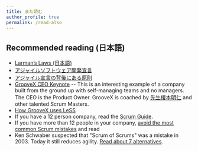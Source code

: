 ```yaml
---
title: また読む
author_profile: true
permalink: /read-also
---
```

## Recommended reading (日本語)

* [Larman’s Laws (日本語)](https://seattlescrum.com/larmans-laws-jp/)
* [アジャイルソフトウェア開発宣言](http://agilemanifesto.org/iso/ja/manifesto.html)
* [アジャイル宣言の背後にある原則](http://agilemanifesto.org/iso/ja/principles.html)
* [GrooveX CEO Keynote](https://www.agilejapan.org/2019/session/keynote-03_GROOVE.pdf) -- This is an interesting example of a company built from the ground up with self-managing teams and no managers.  The CEO is the Product Owner.  GrooveX is coached by [先生榎本明仁](https://www.odd-e.jp/ja/team_02/) and other talented Scrum Masters.
* [How GrooveX uses LeSS](https://www.agilejapan.org/2019/session/east1-1_GXSM.pdf)
* If you have a 12 person company, read the [Scrum Guide](https://www.scrumguides.org/docs/scrumguide/v2017/2017-Scrum-Guide-Japanese.pdf).
* If you have more than 12 people in your company, [avoid the most common Scrum mistakes](/downloads/Why-Scrum-Isnt-Making-Your-Company-Very-Agile-jp.pdf) and read 
* Ken Schwaber suspected that "Scrum of Scrums" was a mistake in 2003. Today it still reduces agility.  [Read about 7 alternatives](https://less.works/jp/less/framework/coordination-and-integration.html).

